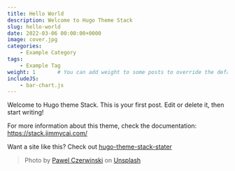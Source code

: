 ```yaml
---
title: Hello World
description: Welcome to Hugo Theme Stack
slug: hello-world
date: 2022-03-06 00:00:00+0000
image: cover.jpg
categories:
    - Example Category
tags:
    - Example Tag
weight: 1       # You can add weight to some posts to override the default sorting (date descending)
includeJS:
    - bar-chart.js
---
```


Welcome to Hugo theme Stack. This is your first post. Edit or delete it, then start writing!

<div id="bar-chart"></div>

<script>
document.addEventListener("DOMContentLoaded", function() {
    createBarChart("bar-chart", [10, 20, 30, 40, 50]);
});
</script>

For more information about this theme, check the documentation: https://stack.jimmycai.com/

Want a site like this? Check out [hugo-theme-stack-stater](https://github.com/CaiJimmy/hugo-theme-stack-starter)

> Photo by [Pawel Czerwinski](https://unsplash.com/@pawel_czerwinski) on [Unsplash](https://unsplash.com/)